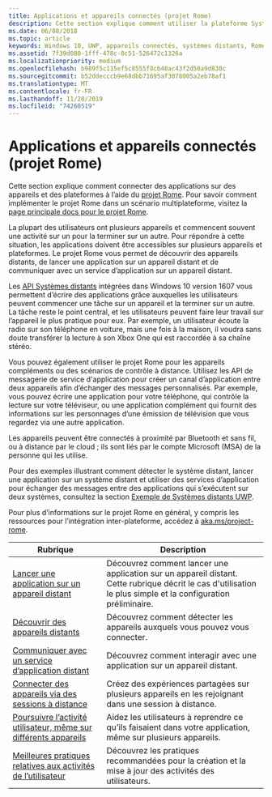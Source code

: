 ```yaml
---
title: Applications et appareils connectés (projet Rome)
description: Cette section explique comment utiliser la plateforme Systèmes distants pour identifier les appareils distants, lancer une application sur un appareil distant et communiquer avec un service d’application sur un appareil distant.
ms.date: 06/08/2018
ms.topic: article
keywords: Windows 10, UWP, appareils connectés, systèmes distants, Rome, projet Rome
ms.assetid: 7f39d080-1fff-478c-8c51-526472c1326a
ms.localizationpriority: medium
ms.openlocfilehash: b989f5c115ef5c8555f8cb48ac43f2d50a9d830c
ms.sourcegitcommit: b52ddecccb9e68dbb71695af3078005a2eb78af1
ms.translationtype: MT
ms.contentlocale: fr-FR
ms.lasthandoff: 11/20/2019
ms.locfileid: "74260519"
---
```

# <a name="connected-apps-and-devices-project-rome"></a>Applications et appareils connectés (projet Rome)

Cette section explique comment connecter des applications sur des appareils et des plateformes à l’aide du [projet Rome](https://developer.microsoft.com/en-us/windows/project-rome). Pour savoir comment implémenter le projet Rome dans un scénario multiplateforme, visitez la [page principale docs pour le projet Rome](https://docs.microsoft.com/en-us/windows/project-rome/).

La plupart des utilisateurs ont plusieurs appareils et commencent souvent une activité sur un pour la terminer sur un autre. Pour répondre à cette situation, les applications doivent être accessibles sur plusieurs appareils et plateformes. Le projet Rome vous permet de découvrir des appareils distants, de lancer une application sur un appareil distant et de communiquer avec un service d’application sur un appareil distant.

Les [API Systèmes distants](https://docs.microsoft.com/uwp/api/Windows.System.RemoteSystems) intégrées dans Windows 10 version 1607 vous permettent d’écrire des applications grâce auxquelles les utilisateurs peuvent commencer une tâche sur un appareil et la terminer sur un autre. La tâche reste le point central, et les utilisateurs peuvent faire leur travail sur l’appareil le plus pratique pour eux. Par exemple, un utilisateur écoute la radio sur son téléphone en voiture, mais une fois à la maison, il voudra sans doute transférer la lecture à son Xbox One qui est raccordée à sa chaîne stéréo.

Vous pouvez également utiliser le projet Rome pour les appareils compléments ou des scénarios de contrôle à distance. Utilisez les API de messagerie de service d'application pour créer un canal d’application entre deux appareils afin d’échanger des messages personnalisés. Par exemple, vous pouvez écrire une application pour votre téléphone, qui contrôle la lecture sur votre téléviseur, ou une application complément qui fournit des informations sur les personnages d’une émission de télévision que vous regardez via une autre application.  

Les appareils peuvent être connectés à proximité par Bluetooth et sans fil, ou à distance par le cloud ; ils sont liés par le compte Microsoft (MSA) de la personne qui les utilise.

Pour des exemples illustrant comment détecter le système distant, lancer une application sur un système distant et utiliser des services d’application pour échanger des messages entre des applications qui s’exécutent sur deux systèmes, consultez la section [Exemple de Systèmes distants UWP](https://github.com/Microsoft/Windows-universal-samples/tree/dev/Samples/RemoteSystems ).

Pour plus d’informations sur le projet Rome en général, y compris les ressources pour l’intégration inter-plateforme, accédez à [aka.ms/project-rome](https://developer.microsoft.com/windows/project-rome).

| Rubrique | Description |
|-------|-------------|
| [Lancer une application sur un appareil distant](launch-a-remote-app.md) | Découvrez comment lancer une application sur un appareil distant. Cette rubrique décrit le cas d'utilisation le plus simple et la configuration préliminaire.  |
| [Découvrir des appareils distants](discover-remote-devices.md)  | Découvrez comment détecter les appareils auxquels vous pouvez vous connecter. |
| [Communiquer avec un service d’application distant](communicate-with-a-remote-app-service.md) | Découvrez comment interagir avec une application sur un appareil distant. |
| [Connecter des appareils via des sessions à distance](remote-sessions.md) | Créez des expériences partagées sur plusieurs appareils en les rejoignant dans une session à distance. |
| [Poursuivre l’activité utilisateur, même sur différents appareils](useractivities.md)| Aidez les utilisateurs à reprendre ce qu’ils faisaient dans votre application, même sur plusieurs appareils.|
| [Meilleures pratiques relatives aux activités de l’utilisateur](useractivities-best-practices.md)| Découvrez les pratiques recommandées pour la création et la mise à jour des activités des utilisateurs.|
